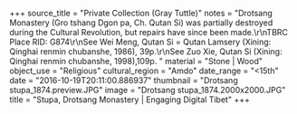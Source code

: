 +++
source_title = "Private Collection (Gray Tuttle)"
notes = "Drotsang Monastery (Gro tshang Dgon pa, Ch. Qutan Si) was partially destroyed during the Cultural Revolution, but repairs have since been made.\r\nTBRC Place RID: G874\r\nSee Wei Meng, Qutan Si = Qutan Lamsery (Xining: Qinghai renmin chubanshe, 1986), 39p.\r\nSee Zuo Xie, Qutan Si (Xining: Qinghai renmin chubanshe, 1998),109p. "
material = "Stone | Wood"
object_use = "Religious"
cultural_region = "Amdo"
date_range = "<15th"
date = "2016-10-19T20:11:00.886937"
thumbnail = "Drotsang stupa_1874.preview.JPG"
image = "Drotsang stupa_1874.2000x2000.JPG"
title = "Stupa, Drotsang Monastery | Engaging Digital Tibet"
+++
